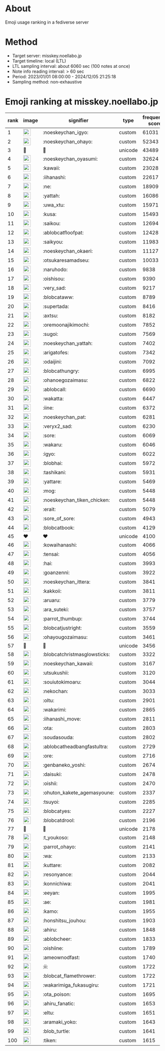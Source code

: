 # About
Emoji usage ranking in a fediverse server

# Method
- Target server: misskey.noellabo.jp
- Target timeline: local (LTL)
- LTL sampling interval: about 6060 sec (100 notes at once)
- Note info reading interval: > 60 sec
- Period: 2023/01/01 08:00:00 - 2024/12/05 21:25:18 
- Sampling method: non-exhaustive

# Emoji ranking at misskey.noellabo.jp

|rank|image|signifier|type|frequency score|
|----|----|----|----|----|
|1|<img height="24" src="https://misskey.noellabo.jp/emoji/noeskeychan_igyo.webp">|:noeskeychan_igyo:|custom|61031|
|2|<img height="24" src="https://misskey.noellabo.jp/emoji/noeskeychan_ohayo.webp">|:noeskeychan_ohayo:|custom|52343|
|3|🎉|🎉|unicode|43489|
|4|<img height="24" src="https://misskey.noellabo.jp/emoji/noeskeychan_oyasumi.webp">|:noeskeychan_oyasumi:|custom|32624|
|5|<img height="24" src="https://misskey.noellabo.jp/emoji/kawaii.webp">|:kawaii:|custom|23028|
|6|<img height="24" src="https://misskey.noellabo.jp/emoji/iihanashi.webp">|:iihanashi:|custom|22617|
|7|<img height="24" src="https://misskey.noellabo.jp/emoji/ne.webp">|:ne:|custom|18909|
|8|<img height="24" src="https://misskey.noellabo.jp/emoji/yattah.webp">|:yattah:|custom|16086|
|9|<img height="24" src="https://misskey.noellabo.jp/emoji/uwa_xtu.webp">|:uwa_xtu:|custom|15971|
|10|<img height="24" src="https://misskey.noellabo.jp/emoji/kusa.webp">|:kusa:|custom|15493|
|11|<img height="24" src="https://misskey.noellabo.jp/emoji/saikou.webp">|:saikou:|custom|12694|
|12|<img height="24" src="https://misskey.noellabo.jp/emoji/ablobcatfloofpat.webp">|:ablobcatfloofpat:|custom|12428|
|13|<img height="24" src="https://misskey.noellabo.jp/emoji/saikyou.webp">|:saikyou:|custom|11983|
|14|<img height="24" src="https://misskey.noellabo.jp/emoji/noeskeychan_okaeri.webp">|:noeskeychan_okaeri:|custom|11127|
|15|<img height="24" src="https://misskey.noellabo.jp/emoji/otsukaresamadseu.webp">|:otsukaresamadseu:|custom|10033|
|16|<img height="24" src="https://misskey.noellabo.jp/emoji/naruhodo.webp">|:naruhodo:|custom|9838|
|17|<img height="24" src="https://misskey.noellabo.jp/emoji/oishisou.webp">|:oishisou:|custom|9390|
|18|<img height="24" src="https://misskey.noellabo.jp/emoji/very_sad.webp">|:very_sad:|custom|9217|
|19|<img height="24" src="https://misskey.noellabo.jp/emoji/blobcataww.webp">|:blobcataww:|custom|8789|
|20|<img height="24" src="https://misskey.noellabo.jp/emoji/supertada.webp">|:supertada:|custom|8416|
|21|<img height="24" src="https://misskey.noellabo.jp/emoji/axtsu.webp">|:axtsu:|custom|8182|
|22|<img height="24" src="https://misskey.noellabo.jp/emoji/oremoonajikimochi.webp">|:oremoonajikimochi:|custom|7852|
|23|<img height="24" src="https://misskey.noellabo.jp/emoji/sugoi.webp">|:sugoi:|custom|7569|
|24|<img height="24" src="https://misskey.noellabo.jp/emoji/noeskeychan_yattah.webp">|:noeskeychan_yattah:|custom|7402|
|25|<img height="24" src="https://misskey.noellabo.jp/emoji/arigatofes.webp">|:arigatofes:|custom|7342|
|26|<img height="24" src="https://misskey.noellabo.jp/emoji/odaijini.webp">|:odaijini:|custom|7092|
|27|<img height="24" src="https://misskey.noellabo.jp/emoji/blobcathungry.webp">|:blobcathungry:|custom|6995|
|28|<img height="24" src="https://misskey.noellabo.jp/emoji/ohanoegozaimasu.webp">|:ohanoegozaimasu:|custom|6822|
|29|<img height="24" src="https://misskey.noellabo.jp/emoji/ablobcall.webp">|:ablobcall:|custom|6690|
|30|<img height="24" src="https://misskey.noellabo.jp/emoji/wakatta.webp">|:wakatta:|custom|6447|
|31|<img height="24" src="https://misskey.noellabo.jp/emoji/iine.webp">|:iine:|custom|6372|
|32|<img height="24" src="https://misskey.noellabo.jp/emoji/noeskeychan_pat.webp">|:noeskeychan_pat:|custom|6281|
|33|<img height="24" src="https://misskey.noellabo.jp/emoji/veryx2_sad.webp">|:veryx2_sad:|custom|6230|
|34|<img height="24" src="https://misskey.noellabo.jp/emoji/sore.webp">|:sore:|custom|6069|
|35|<img height="24" src="https://misskey.noellabo.jp/emoji/wakaru.webp">|:wakaru:|custom|6046|
|36|<img height="24" src="https://misskey.noellabo.jp/emoji/igyo.webp">|:igyo:|custom|6022|
|37|<img height="24" src="https://misskey.noellabo.jp/emoji/blobhai.webp">|:blobhai:|custom|5972|
|38|<img height="24" src="https://misskey.noellabo.jp/emoji/tashikani.webp">|:tashikani:|custom|5931|
|39|<img height="24" src="https://misskey.noellabo.jp/emoji/yattare.webp">|:yattare:|custom|5469|
|40|<img height="24" src="https://misskey.noellabo.jp/emoji/mog.webp">|:mog:|custom|5448|
|41|<img height="24" src="https://misskey.noellabo.jp/emoji/noeskeychan_tiken_chicken.webp">|:noeskeychan_tiken_chicken:|custom|5448|
|42|<img height="24" src="https://misskey.noellabo.jp/emoji/erait.webp">|:erait:|custom|5079|
|43|<img height="24" src="https://misskey.noellabo.jp/emoji/sore_of_sore.webp">|:sore_of_sore:|custom|4943|
|44|<img height="24" src="https://misskey.noellabo.jp/emoji/blobcatbook.webp">|:blobcatbook:|custom|4129|
|45|❤|❤|unicode|4100|
|46|<img height="24" src="https://misskey.noellabo.jp/emoji/kowaihanashi.webp">|:kowaihanashi:|custom|4066|
|47|<img height="24" src="https://misskey.noellabo.jp/emoji/tensai.webp">|:tensai:|custom|4056|
|48|<img height="24" src="https://misskey.noellabo.jp/emoji/hai.webp">|:hai:|custom|3993|
|49|<img height="24" src="https://misskey.noellabo.jp/emoji/goanzenni.webp">|:goanzenni:|custom|3922|
|50|<img height="24" src="https://misskey.noellabo.jp/emoji/noeskeychan_ittera.webp">|:noeskeychan_ittera:|custom|3841|
|51|<img height="24" src="https://misskey.noellabo.jp/emoji/kakkoii.webp">|:kakkoii:|custom|3811|
|52|<img height="24" src="https://misskey.noellabo.jp/emoji/aruaru.webp">|:aruaru:|custom|3779|
|53|<img height="24" src="https://misskey.noellabo.jp/emoji/ara_suteki.webp">|:ara_suteki:|custom|3757|
|54|<img height="24" src="https://misskey.noellabo.jp/emoji/parrot_thumbup.webp">|:parrot_thumbup:|custom|3744|
|55|<img height="24" src="https://misskey.noellabo.jp/emoji/blobcatjustright.webp">|:blobcatjustright:|custom|3559|
|56|<img height="24" src="https://misskey.noellabo.jp/emoji/ohayougozaimasu.webp">|:ohayougozaimasu:|custom|3461|
|57|🍗|🍗|unicode|3456|
|58|<img height="24" src="https://misskey.noellabo.jp/emoji/blobcatchristmasglowsticks.webp">|:blobcatchristmasglowsticks:|custom|3322|
|59|<img height="24" src="https://misskey.noellabo.jp/emoji/noeskeychan_kawaii.webp">|:noeskeychan_kawaii:|custom|3167|
|60|<img height="24" src="https://misskey.noellabo.jp/emoji/utsukushii.webp">|:utsukushii:|custom|3120|
|61|<img height="24" src="https://misskey.noellabo.jp/emoji/souiutokimoaru.webp">|:souiutokimoaru:|custom|3044|
|62|<img height="24" src="https://misskey.noellabo.jp/emoji/nekochan.webp">|:nekochan:|custom|3033|
|63|<img height="24" src="https://misskey.noellabo.jp/emoji/oltu.webp">|:oltu:|custom|2901|
|64|<img height="24" src="https://misskey.noellabo.jp/emoji/wakarimi.webp">|:wakarimi:|custom|2865|
|65|<img height="24" src="https://misskey.noellabo.jp/emoji/iihanashi_move.webp">|:iihanashi_move:|custom|2811|
|66|<img height="24" src="https://misskey.noellabo.jp/emoji/ota.webp">|:ota:|custom|2803|
|67|<img height="24" src="https://misskey.noellabo.jp/emoji/soudasouda.webp">|:soudasouda:|custom|2802|
|68|<img height="24" src="https://misskey.noellabo.jp/emoji/ablobcatheadbangfastultra.webp">|:ablobcatheadbangfastultra:|custom|2729|
|69|<img height="24" src="https://misskey.noellabo.jp/emoji/ore.webp">|:ore:|custom|2716|
|70|<img height="24" src="https://misskey.noellabo.jp/emoji/genbaneko_yoshi.webp">|:genbaneko_yoshi:|custom|2674|
|71|<img height="24" src="https://misskey.noellabo.jp/emoji/daisuki.webp">|:daisuki:|custom|2478|
|72|<img height="24" src="https://misskey.noellabo.jp/emoji/oishii.webp">|:oishii:|custom|2470|
|73|<img height="24" src="https://misskey.noellabo.jp/emoji/ohuton_kakete_agemasyoune.webp">|:ohuton_kakete_agemasyoune:|custom|2337|
|74|<img height="24" src="https://misskey.noellabo.jp/emoji/tsuyoi.webp">|:tsuyoi:|custom|2285|
|75|<img height="24" src="https://misskey.noellabo.jp/emoji/blobcatyes.webp">|:blobcatyes:|custom|2227|
|76|<img height="24" src="https://misskey.noellabo.jp/emoji/blobcatdrool.webp">|:blobcatdrool:|custom|2196|
|77|👀|👀|unicode|2178|
|78|<img height="24" src="https://misskey.noellabo.jp/emoji/t_youkoso.webp">|:t_youkoso:|custom|2148|
|79|<img height="24" src="https://misskey.noellabo.jp/emoji/parrot_ohayo.webp">|:parrot_ohayo:|custom|2141|
|80|<img height="24" src="https://misskey.noellabo.jp/emoji/wa.webp">|:wa:|custom|2133|
|81|<img height="24" src="https://misskey.noellabo.jp/emoji/kuttare.webp">|:kuttare:|custom|2082|
|82|<img height="24" src="https://misskey.noellabo.jp/emoji/resonyance.webp">|:resonyance:|custom|2044|
|83|<img height="24" src="https://misskey.noellabo.jp/emoji/konnichiwa.webp">|:konnichiwa:|custom|2041|
|84|<img height="24" src="https://misskey.noellabo.jp/emoji/eeyan.webp">|:eeyan:|custom|1995|
|85|<img height="24" src="https://misskey.noellabo.jp/emoji/ae.webp">|:ae:|custom|1981|
|86|<img height="24" src="https://misskey.noellabo.jp/emoji/kamo.webp">|:kamo:|custom|1955|
|87|<img height="24" src="https://misskey.noellabo.jp/emoji/honshitsu_jouhou.webp">|:honshitsu_jouhou:|custom|1903|
|88|<img height="24" src="https://misskey.noellabo.jp/emoji/ahiru.webp">|:ahiru:|custom|1848|
|89|<img height="24" src="https://misskey.noellabo.jp/emoji/ablobcheer.webp">|:ablobcheer:|custom|1833|
|90|<img height="24" src="https://misskey.noellabo.jp/emoji/oishiine.webp">|:oishiine:|custom|1789|
|91|<img height="24" src="https://misskey.noellabo.jp/emoji/ameownodfast.webp">|:ameownodfast:|custom|1740|
|92|<img height="24" src="https://misskey.noellabo.jp/emoji/ii.webp">|:ii:|custom|1722|
|93|<img height="24" src="https://misskey.noellabo.jp/emoji/blobcat_flamethrower.webp">|:blobcat_flamethrower:|custom|1722|
|94|<img height="24" src="https://misskey.noellabo.jp/emoji/wakarimiga_fukasugiru.webp">|:wakarimiga_fukasugiru:|custom|1721|
|95|<img height="24" src="https://misskey.noellabo.jp/emoji/ota_poison.webp">|:ota_poison:|custom|1695|
|96|<img height="24" src="https://misskey.noellabo.jp/emoji/ahiru_fanatic.webp">|:ahiru_fanatic:|custom|1653|
|97|<img height="24" src="https://misskey.noellabo.jp/emoji/eltu.webp">|:eltu:|custom|1651|
|98|<img height="24" src="https://misskey.noellabo.jp/emoji/aramaki_yoko.webp">|:aramaki_yoko:|custom|1643|
|99|<img height="24" src="https://misskey.noellabo.jp/emoji/blob_turtle.webp">|:blob_turtle:|custom|1641|
|100|<img height="24" src="https://misskey.noellabo.jp/emoji/tiken.webp">|:tiken:|custom|1615|
